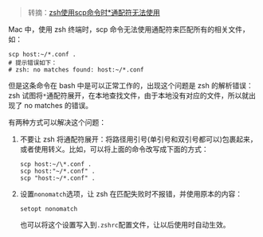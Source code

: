 > 转摘：[zsh使用scp命令时*通配符无法使用](https://blog.webfsd.com/post_zshscp.html)

Mac 中，使用 zsh 终端时，scp 命令无法使用通配符来匹配所有的相关文件，如：

```shell
scp host:~/*.conf .
# 提示错误如下：
# zsh: no matches found: host:~/*.conf
```

但是这条命令在 bash 中是可以正常工作的，出现这个问题是 zsh 的解析错误：zsh 试图将`*`通配符展开，在本地查找文件，由于本地没有对应的文件，所以就出现了 no matches 的错误。

有两种方式可以解决这个问题：

1. 不要让 zsh 将通配符展开：将路径用引号(单引号和双引号都可以)包裹起来，或者使用转义。比如，可以将上面的命令改写成下面的方式：

    ```shell
    scp host:~/\*.conf .
    scp host:"~/*.conf" .
    scp "host:~/*.conf" .
    ```

2. 设置`nonomatch`选项，让 zsh 在匹配失败时不报错，并使用原本的内容：

    ```shell
    setopt nonomatch
    ```
    
    也可以将这个设置写入到`.zshrc`配置文件，让以后使用时自动生效。


